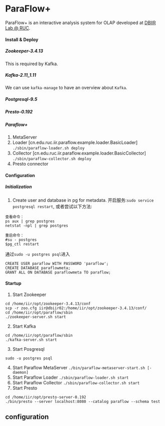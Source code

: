 # ParaFlow+

ParaFlow+ is an interactive analysis system for OLAP developed at [DBIIR Lab @ RUC](http://iir.ruc.edu.cn).

#### Install & Deploy
##### Zookeeper-3.4.13
This is required by Kafka.
##### Kafka-2.11_1.11
We can use `kafka-manage` to have an overview about `Kafka`.
##### Postgresql-9.5
##### Presto-0.192
##### Paraflow+
1. MetaServer
2. Loader [cn.edu.ruc.iir.paraflow.example.loader.BasicLoader]
`./sbin/paraflow-loader.sh deploy`
3. Collector [cn.edu.ruc.iir.paraflow.example.loader.BasicCollector]
`./sbin/paraflow-collector.sh deploy`
4. Presto connector

#### Configuration
##### Initialization
1. Create user and database in pg for metadata.
开启服务:`sudo service postgresql restart`, 或者尝试以下方法:
```
查看命令：
ps aux | grep postgres
netstat -npl | grep postgres

重启命令：
#su - postgres
$pg_ctl restart
```

通过`sudo -u postgres psql`进入
```
CREATE USER paraflow WITH PASSWORD 'paraflow';
CREATE DATABASE paraflowmeta;
GRANT ALL ON DATABASE paraflowmeta TO paraflow;
```

#### Startup
1. Start Zookeeper
```
cd /home/iir/opt/zookeeper-3.4.13/conf
scp -r zoo.cfg iir@dbiir02:/home/iir/opt/zookeeper-3.4.13/conf/
cd /home/iir/opt/paraflow/sbin
./zookeeper-server.sh start
```
2. Start Kafka
```
cd /home/iir/opt/paraflow/sbin
./kafka-server.sh start
```
3. Start Posgresql
```
sudo -u postgres psql

```
4. Start Paraflow MetaServer
`./bin/paraflow-metaserver-start.sh [-daemon]`
5. Start Paraflow Loader
`./sbin/paraflow-loader.sh start`
6. Start Paraflow Collector
`./sbin/paraflow-collector.sh start`
7. Start Presto
```
cd /home/iir/opt/presto-server-0.192
./bin/presto --server localhost:8080 --catalog paraflow --schema test
```

## configuration